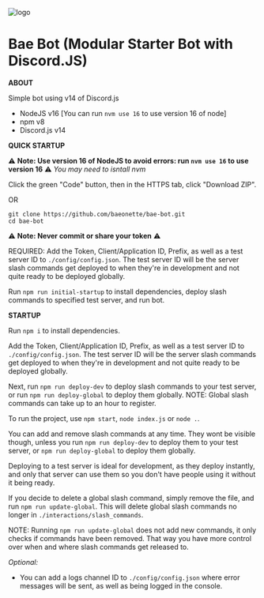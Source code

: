 ![logo](https://i.imgur.com/njKdmpY.png)

# Bae Bot (Modular Starter Bot with Discord.JS)

__ABOUT__

Simple bot using v14 of Discord.js

- NodeJS v16 [You can run `nvm use 16` to use version 16 of node]
- npm v8
- Discord.js v14



__QUICK STARTUP__

⚠️ **Note: Use version 16 of NodeJS to avoid errors: run `nvm use 16` to use version 16** ⚠️
*You may need to isntall nvm*

Click the green "Code" button, then in the HTTPS tab, click "Download ZIP".

OR

```
git clone https://github.com/baeonette/bae-bot.git
cd bae-bot
```

⚠️ **Note: Never commit or share your token** ⚠️

REQUIRED: Add the Token, Client/Application ID, Prefix, as well as a test server ID to `./config/config.json`. The test server ID will be the server slash commands get deployed to when they're in development and not quite ready to be deployed globally.

Run `npm run initial-startup` to install dependencies, deploy slash commands to specified test server, and run bot.



__STARTUP__

Run `npm i` to install dependencies.

Add the Token, Client/Application ID, Prefix, as well as a test server ID to `./config/config.json`. The test server ID will be the server slash commands get deployed to when they're in development and not quite ready to be deployed globally.

Next, run `npm run deploy-dev` to deploy slash commands to your test server, or run `npm run deploy-global` to deploy them globally. NOTE: Global slash commands can take up to an hour to register.

To run the project, use `npm start`, `node index.js` or `node .`.

You can add and remove slash commands at any time. They wont be visible though, unless you run `npm run deploy-dev` to deploy them to your test server, or `npm run deploy-global` to deploy them globally.

Deploying to a test server is ideal for development, as they deploy instantly, and only that server can use them so you don't have people using it without it being ready.

If you decide to delete a global slash command, simply remove the file, and run `npm run update-global`. This will delete global slash commands no longer in `./interactions/slash_commands`.



NOTE: Running `npm run update-global` does not add new commands, it only checks if commands have been removed. That way you have more control over when and where slash commands get released to.



*Optional:*
- You can add a logs channel ID to `./config/config.json` where error messages will be sent, as well as being logged in the console.
  
